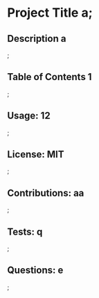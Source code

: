 # Project Title a;
## Description a 
;
## Table of Contents 1 
;
## Usage: 12 
;
## License: MIT 
;
## Contributions: aa 
;
## Tests: q 
;
## Questions: e 
;
